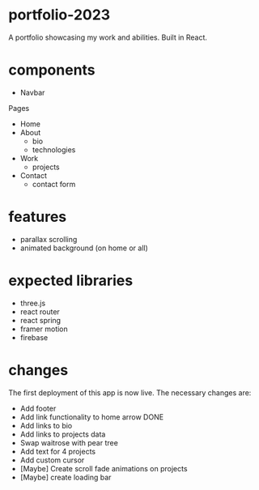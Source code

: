 # portfolio-2023
A portfolio showcasing my work and abilities. Built in React.


# components

- Navbar

Pages

- Home
- About
    - bio
    - technologies
- Work
    - projects
- Contact
    - contact form

# features

- parallax scrolling
- animated background (on home or all)

# expected libraries

- three.js
- react router
- react spring
- framer motion
- firebase

# changes

The first deployment of this app is now live. The necessary changes are:

- Add footer
- Add link functionality to home arrow DONE
- Add links to bio
- Add links to projects data
- Swap waitrose with pear tree
- Add text for 4 projects
- Add custom cursor
- [Maybe] Create scroll fade animations on projects
- [Maybe] create loading bar